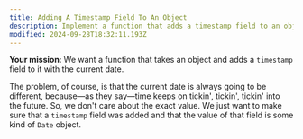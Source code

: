 ```yaml
---
title: Adding A Timestamp Field To An Object
description: Implement a function that adds a timestamp field to an object.
modified: 2024-09-28T18:32:11.193Z
---
```


**Your mission**: We want a function that takes an object and adds a `timestamp` field to it with the current date.

The problem, of course, is that the current date is always going to be different, because—as they say—time keeps on tickin', tickin', tickin' into the future. So, we don't care about the exact value. We just want to make sure that a `timestamp` field was added and that the value of that field is some kind of `Date` object.
